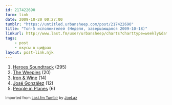 ```yaml
---
id: 217422690
form: link
date: 2009-10-20 00:27:00
tumblr: "https://untitled.urbansheep.com/post/217422690"
title: "Топ-5 исполнителей (Неделя, завершающаяся 2009-10-18)"
linkurl: http://www.last.fm/user/urbansheep/charts?charttype=weekly&date_to=1255867200
tags:
    - post
    - вкусы в цифрах
layout: post-link.njk
---
```

<ol><li>
<a rel="nofollow" target="_blank" href="http://www.last.fm/music/Heroes+Soundtrack">Heroes Soundtrack</a>&nbsp;(295)</li>
<li>
<a rel="nofollow" target="_blank" href="http://www.last.fm/music/The+Weepies">The Weepies</a>&nbsp;(20)</li>
<li>
<a rel="nofollow" target="_blank" href="http://www.last.fm/music/Iron%2B%2526%2BWine">Iron &amp; Wine</a>&nbsp;(14)</li>
<li>
<a rel="nofollow" target="_blank" href="http://www.last.fm/music/Jos%C3%A9+Gonz%C3%A1lez">José González</a>&nbsp;(12)</li>
<li>
<a rel="nofollow" target="_blank" href="http://www.last.fm/music/People+in+Planes">People in Planes</a>&nbsp;(6)</li>
</ol><p><small>Imported from <a rel="nofollow" target="_blank" href="http://joelaz.com/post/23488847/last-fm-tumblr-weekly-top-artists">Last.fm Tumblr</a> by <a rel="nofollow" target="_blank" href="http://joelaz.com">JoeLaz</a></small></p>
